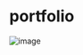 # portfolio

![image](https://user-images.githubusercontent.com/50799214/118616171-6b040800-b7fc-11eb-912b-c3404a2f737f.png)
